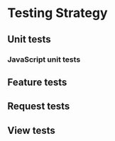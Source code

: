 # Testing Strategy

## Unit tests

### JavaScript unit tests

## Feature tests

## Request tests

## View tests

